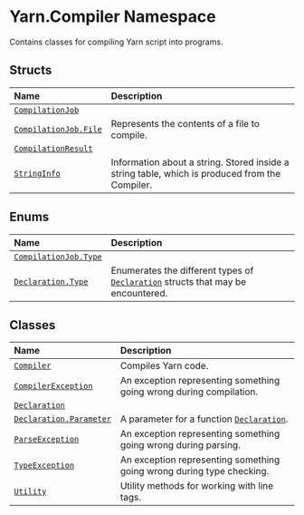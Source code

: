 # Yarn.Compiler Namespace
Contains classes for compiling Yarn script into programs.
## Structs
|Name|Description|
|:---|:---|
|[`CompilationJob`](/api/csharp/yarn.compiler/compilationjob.md)||
|[`CompilationJob.File`](/api/csharp/yarn.compiler/compilationjob.file.md)| Represents the contents of a file to compile. |
|[`CompilationResult`](/api/csharp/yarn.compiler/compilationresult.md)||
|[`StringInfo`](/api/csharp/yarn.compiler/stringinfo.md)| Information about a string. Stored inside a string table, which is produced from the Compiler. |
## Enums
|Name|Description|
|:---|:---|
|[`CompilationJob.Type`](/api/csharp/yarn.compiler/compilationjob.type.md)||
|[`Declaration.Type`](/api/csharp/yarn.compiler/declaration.type.md)| Enumerates the different types of [`Declaration`](/api/csharp/yarn.compiler/declaration.md) structs that may be encountered. |
## Classes
|Name|Description|
|:---|:---|
|[`Compiler`](/api/csharp/yarn.compiler/compiler.md)| Compiles Yarn code. |
|[`CompilerException`](/api/csharp/yarn.compiler/compilerexception.md)| An exception representing something going wrong during compilation. |
|[`Declaration`](/api/csharp/yarn.compiler/declaration.md)||
|[`Declaration.Parameter`](/api/csharp/yarn.compiler/declaration.parameter.md)| A parameter for a function [`Declaration`](/api/csharp/yarn.compiler/declaration.md). |
|[`ParseException`](/api/csharp/yarn.compiler/parseexception.md)| An exception representing something going wrong during parsing. |
|[`TypeException`](/api/csharp/yarn.compiler/typeexception.md)| An exception representing something going wrong during type checking. |
|[`Utility`](/api/csharp/yarn.compiler/utility.md)| Utility methods for working with line tags. |
